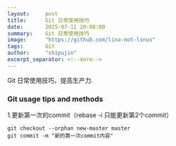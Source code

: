 ```yaml
---
layout:     post
title:      Git 日常使用技巧
date:       2025-07-11 20:08:00
summary:    Git 日常使用技巧
image:	    "https://github.com/lina-not-linus"
tags:       Git
author:	    "shipujin"
excerpt_separator: <!--more-->
---
```


Git 日常使用技巧，提高生产力. <!--more-->


### Git usage tips and methods

1.更新第一次的commit（rebase -i 只能更新第2个commit）

```
git checkout --orphan new-master master
git commit -m "新的第一次commit内容"
```
